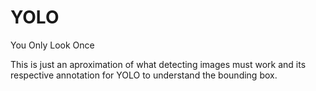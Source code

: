 # YOLO
You Only Look Once


This  is just an aproximation of what detecting images must work and its respective annotation for YOLO to understand the bounding box.
